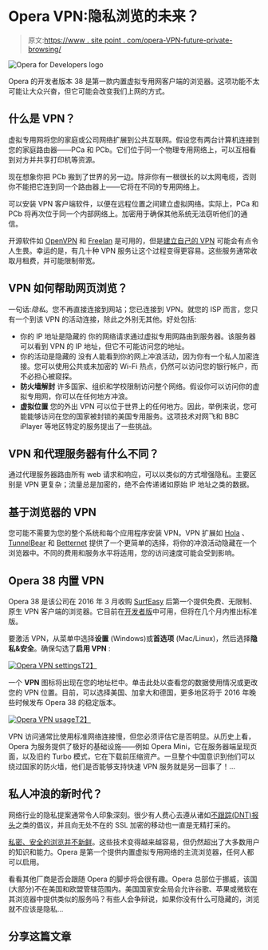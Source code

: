 # Opera VPN:隐私浏览的未来？

> 原文:[https://www . site point . com/opera-VPN-future-private-browsing/](https://www.sitepoint.com/opera-vpn-future-private-browsing/)

![Opera for Developers logo](../Images/7ce0099df941204c23a0742151228922.png)

Opera 的开发者版本 38 是第一款内置虚拟专用网客户端的浏览器。这项功能不太可能让大众兴奋，但它可能会改变我们上网的方式。

## 什么是 VPN？

虚拟专用网将您的家庭或公司网络扩展到公共互联网。假设您有两台计算机连接到您的家庭路由器——PCa 和 PCb。它们位于同一个物理专用网络上，可以互相看到对方并共享打印机等资源。

现在想象你把 PCb 搬到了世界的另一边。除非你有一根很长的以太网电缆，否则你不能把它连到同一个路由器上——它将在不同的专用网络上。

可以安装 VPN 客户端软件，以便在远程位置之间建立虚拟网络。实际上，PCa 和 PCb 将再次位于同一个内部网络上。加密用于确保其他系统无法窃听他们的通信。

开源软件如 [OpenVPN](https://openvpn.net/) 和 [Freelan](http://www.freelan.org/) 是可用的，但是[建立自己的 VPN](https://www.sitepoint.com/create-your-own-vpn-server/) 可能会有点令人生畏。幸运的是，有几十种 VPN 服务让这个过程变得更容易。这些服务通常收取月租费，并可能限制带宽。

## VPN 如何帮助网页浏览？

一句话:*隐私*。您不再直接连接到网站；您已连接到 VPN。就您的 ISP 而言，您只有一个到该 VPN 的活动连接，除此之外别无其他。好处包括:

*   你的 IP 地址是隐藏的
    你的网络请求通过虚拟专用网路由到服务器。该服务器可以看到 VPN 的 IP 地址，但它不可能访问您的地址。
*   你的活动是隐藏的
    没有人能看到你的网上冲浪活动，因为你有一个私人加密连接。您可以使用公共或未加密的 Wi-Fi 热点，仍然可以访问您的银行帐户，而不必担心被窥探。
*   **防火墙解封**
    许多国家、组织和学校限制访问整个网络。假设你可以访问你的虚拟专用网，你可以在任何地方冲浪。
*   **虚拟位置**
    您的外出 VPN 可以位于世界上的任何地方。因此，举例来说，您可能能够访问在您的国家被封锁的美国专用服务。这项技术对网飞和 BBC iPlayer 等地区特定的服务提出了一些挑战。

## VPN 和代理服务器有什么不同？

通过代理服务器路由所有 web 请求和响应，可以以类似的方式增强隐私。主要区别是 VPN 更复杂；流量总是加密的，绝不会传递诸如原始 IP 地址之类的数据。

## 基于浏览器的 VPN

您可能不需要为您的整个系统和每个应用程序安装 VPN。VPN 扩展如 [Hola](https://chrome.google.com/webstore/detail/unlimited-free-vpn-hola/) 、 [TunnelBear](https://chrome.google.com/webstore/detail/tunnelbear-vpn/omdakjcmkglenbhjadbccaookpfjihpa) 和 [Betternet](https://chrome.google.com/webstore/detail/unlimited-free-vpn-better/gjknjjomckknofjidppipffbpoekiipm) 提供了一个更简单的选择，将你的冲浪活动隐藏在一个浏览器中。不同的费用和服务水平将适用，您的访问速度可能会受到影响。

## Opera 38 内置 VPN

Opera 38 是该公司在 2016 年 3 月收购 [SurfEasy](https://www.surfeasy.com/) 后第一个提供免费、无限制、原生 VPN 客户端的浏览器。它目前在[开发者版](http://www.opera.com/developer)中可用，但将在几个月内推出标准版。

要激活 VPN，从菜单中选择**设置** (Windows)或**首选项** (Mac/Linux)，然后选择**隐私&安全**。确保勾选了**启用 VPN** :

[![Opera VPN settings](../Images/7c295fa672c7088cc50018ffc4990701.png)T2】](https://www.sitepoint.com/wp-content/uploads/2016/04/1461236413046-opera-vpn-settings.png)

一个 **VPN** 图标将出现在您的地址栏中。单击此处以查看您的数据使用情况或更改您的 VPN 位置。目前，可以选择美国、加拿大和德国，更多地区将于 2016 年晚些时候发布 Opera 38 的稳定版本。

[![Opera VPN usage](../Images/73509107777325dc9812ed99a1aa3063.png)T2】](https://www.sitepoint.com/wp-content/uploads/2016/04/1461236419046-opera-vpn-usage.png)

VPN 访问通常比使用标准网络连接慢，但您必须评估它是否明显。从历史上看，Opera 为服务提供了极好的基础设施——例如 Opera Mini，它在服务器端呈现页面，以及旧的 Turbo 模式，它在下载前压缩资产。一旦整个中国意识到他们可以绕过国家的防火墙，他们是否能够支持快速 VPN 服务就是另一回事了！…

## 私人冲浪的新时代？

网络行业的隐私提案通常令人印象深刻。很少有人费心去遵从诸如[不跟踪(DNT)报头](https://en.wikipedia.org/wiki/Do_Not_Track)之类的倡议，并且向无处不在的 SSL 加密的移动也一直是无精打采的。

[私密、安全的浏览并不新鲜](https://www.torproject.org/)。这些技术变得越来越容易，但仍然超出了大多数用户的知识和能力。Opera 是第一个提供内置虚拟专用网络的主流浏览器，任何人都可以启用。

看看其他厂商是否会跟随 Opera 的脚步将会很有趣。Opera 总部位于挪威，该国(大部分)不在美国和欧盟管辖范围内。美国国家安全局会允许谷歌、苹果或微软在其浏览器中提供类似的服务吗？有些人会争辩说，如果你没有什么可隐藏的，浏览就不应该是隐私…

## 分享这篇文章